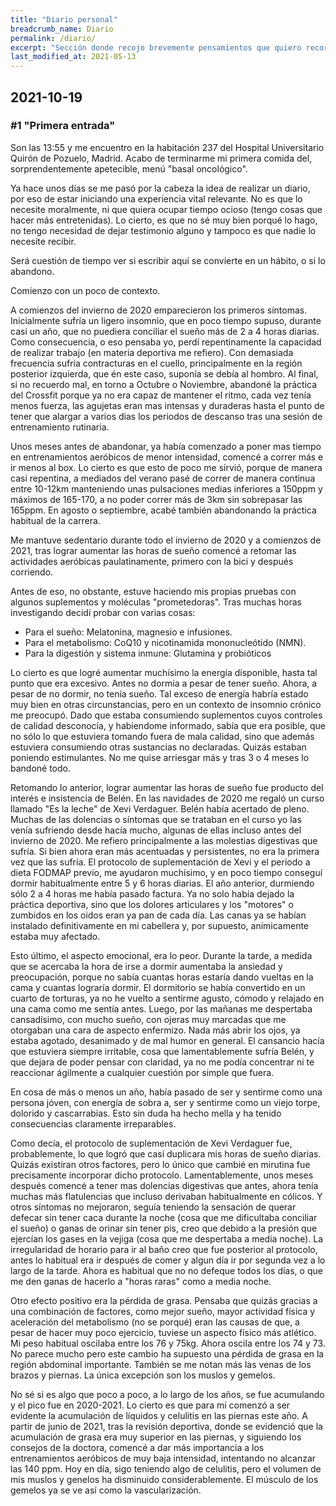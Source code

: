 ```yaml
---
title: "Diario personal"
breadcrumb_name: Diario
permalink: /diario/
excerpt: "Sección donde recojo brevemente pensamientos que quiero recordar para más adelante desarrollarlos en un artículo."
last_modified_at: 2021-05-13
---
```


## 2021-10-19
### #1 "Primera entrada"

Son las 13:55 y me encuentro en la habitación 237 del Hospital Universitario Quirón de Pozuelo, Madrid. Acabo de terminarme mi primera comida del, sorprendentemente apetecible, menú "basal oncológico".

Ya hace unos días se me pasó por la cabeza la idea de realizar un diario, por eso de estar iniciando una experiencia vital relevante. No es que lo necesite moralmente, ni que quiera ocupar tiempo ocioso (tengo cosas que hacer más entretenidas). Lo cierto, es que no sé muy bien porqué lo hago, no tengo necesidad de dejar testimonio alguno y tampoco es que nadie lo necesite recibir.

Será cuestión de tiempo ver si escribir aquí se convierte en un hábito, o si lo abandono.

Comienzo con un poco de contexto. 

A comienzos del invierno de 2020 emparecieron los primeros síntomas. Inicialmente sufría un ligero insomnio, que en poco tiempo supuso, durante casi un año, que no puediera conciliar el sueño más de 2 a 4 horas diarias. Como consecuencia, o eso pensaba yo, perdí repentinamente la capacidad de realizar trabajo (en materia deportiva me refiero). Con demasiada frecuencia sufría contracturas en el cuello, principalmente en la región posterior izquierda, que én este caso, suponía se debía al hombro. Al final, si no recuerdo mal, en torno a Octubre o Noviembre, abandoné la práctica del Crossfit porque ya no era capaz de mantener el ritmo, cada vez tenía menos fuerza, las agujetas eran mas intensas y duraderas hasta el punto de tener que alargar a varios dias los periodos de descanso tras una sesión de entrenamiento rutinaria.  

Unos meses antes de abandonar, ya había comenzado a poner mas tiempo en entrenamientos aeróbicos de menor intensidad, comencé a correr más e ir menos al box. Lo cierto es que esto de poco me sirvió, porque de manera casi repentina, a mediados del verano pasé de correr de manera continua entre 10-12km manteniendo unas pulsaciones medias inferiores a 150ppm y máximos de 165-170, a no poder correr más de 3km sin sobrepasar las 165ppm. En agosto o septiembre, acabé también abandonando la práctica habitual de la carrera.

Me mantuve sedentario durante todo el invierno de 2020 y a comienzos de 2021, tras lograr aumentar las horas de sueño comencé a retomar las actividades aeróbicas paulatinamente, primero con la bici y después corriendo. 

Antes de eso, no obstante, estuve haciendo mis propias pruebas con algunos suplementos y moléculas "prometedoras". Tras muchas horas investigando decidí probar con varias cosas:
- Para el sueño: Melatonina, magnesio e infusiones.
- Para el metabolismo: CoQ10 y nicotinamida mononucleótido (NMN).
- Para la digestión y sistema inmune: Glutamina y probióticos 

Lo cierto es que logré aumentar muchísimo la energía disponible, hasta tal punto que era excesivo. Antes no dormía a pesar de tener sueño. Ahora, a pesar de no dormir, no tenía sueño. Tal exceso de energía habría estado muy bien en otras circunstancias, pero en un contexto de insomnio crónico me preocupó. Dado que estaba consumiendo suplementos cuyos controles de calidad desconocía, y habiendome informado, sabía que era posible, que no sólo lo que estuviera tomando fuera de mala calidad, sino que además estuviera consumiendo otras sustancias no declaradas. Quizás estaban poniendo estimulantes. No me quise arriesgar más y tras 3 o 4 meses lo bandoné todo.

Retomando lo anterior, lograr aumentar las horas de sueño fue producto del interés e insistencia de Belén. En las navidades de 2020 me regaló un curso llamado "Es la leche" de Xevi Verdaguer. Belén había acertado de pleno. Muchas de las dolencias o síntomas que se trataban en el curso yo las venía sufriendo desde hacía mucho, algunas de ellas incluso antes del invierno de 2020. Me refiero principalmente a las molestias digestivas que sufría. Si bien ahora eran más acentuadas y persistentes, no era la primera vez que las sufría. El protocolo de suplementación de Xevi y el periodo a dieta FODMAP previo, me ayudaron muchísimo, y en poco tiempo conseguí dormir habitualmente entre 5 y 6 horas diarias. El año anterior, durmiendo sólo 2 a 4 horas me había pasado factura. Ya no solo había dejado la práctica deportiva, sino que los dolores articulares y los "motores" o zumbidos en los oidos eran ya pan de cada día. Las canas ya se habían instalado definitivamente en mi cabellera y, por supuesto, anímicamente estaba muy afectado. 

Esto último, el aspecto emocional, era lo peor. Durante la tarde, a medida que se acercaba la hora de irse a dormir aumentaba la ansiedad y preocupación, porque no sabía cuantas horas estaría dando vueltas en la cama y cuantas lograría dormir. El dormitorio se había convertido en un cuarto de torturas, ya no he vuelto a sentirme agusto, cómodo y relajado en una cama como me sentía antes. Luego, por las mañanas me despertaba cansadísimo, con mucho sueño, con ojeras muy marcadas que me otorgaban una cara de aspecto enfermizo. Nada más abrir los ojos, ya estaba agotado, desanimado y de mal humor en general. El cansancio hacía que estuviera siempre irritable, cosa que lamentablemente sufría Belén, y que dejara de poder pensar con claridad, ya no me podía concentrar ni te reaccionar ágilmente a cualquier cuestión por simple que fuera.

En cosa de más o menos un año, había pasado de ser y sentirme como una persona jóven, con energía de sobra a, ser y sentirme como un viejo torpe, dolorido y cascarrabias. Esto sin duda ha hecho mella y ha tenido consecuencias claramente irreparables. 

Como decía, el protocolo de suplementación de Xevi Verdaguer fue, probablemente, lo que logró que casi duplicara mis horas de sueño diarias. Quizás existiran otros factores, pero lo único que cambié en mirutina fue precisamente incorporar dicho protocolo. Lamentablemente, unos meses después comencé a tener mas dolencias digestivas que antes, ahora tenía muchas más flatulencias que incluso derivaban habitualmente en cólicos. Y otros síntomas no mejoraron, seguía teniendo la sensación de querar defecar sin tener caca durante la noche (cosa que me dificultaba conciliar el sueño) o ganas de orinar sin tener pis, creo que debido a la presión que ejercían los gases en la vejiga (cosa que me despertaba a media noche). La irregularidad de horario para ir al baño creo que fue posterior al protocolo, antes lo habitual era ir después de comer y algun día ir por segunda vez a lo largo de la tarde. Ahora es habitual que no no defeque todos los días, o que me den ganas de hacerlo a "horas raras" como a media noche.

Otro efecto positivo era la pérdida de grasa. Pensaba que quizás gracias a una combinación de factores, como mejor sueño, mayor actividad física y aceleración del metabolismo (no se porqué) eran las causas de que, a pesar de hacer muy poco ejercicio, tuviese un aspecto físico más atlético. Mi peso habitual oscilaba entre los 76 y 75kg. Ahora oscila entre los 74 y 73. No parece mucho pero este cambio ha supuesto una pérdida de grasa en la región abdominal importante. También se me notan más las venas de los brazos y piernas. La única excepción son los muslos y gemelos. 

No sé si es algo que poco a poco, a lo largo de los años, se fue acumulando y el pico fue en 2020-2021. Lo cierto es que para mí comenzó a ser evidente la acumulación de líquidos y celulitis en las piernas este año. A partir de junio de 2021, tras la revisión deportiva, donde se evidenció que la acumulación de grasa era muy superior en las piernas, y siguiendo los consejos de la doctora, comencé a dar más importancia a los entrenamientos aeróbicos de muy baja intensidad, intentando no alcanzar las 140 ppm. Hoy en día, sigo teniendo algo de celulitis, pero el volumen de mis muslos y genelos ha disminuido considerablemente. El músculo de los gemelos ya se ve así como la vascularización. 





